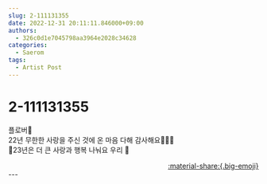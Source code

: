```yaml
---
slug: 2-111131355
date: 2022-12-31 20:11:11.846000+09:00
authors:
  - 326c0d1e7045798aa3964e2028c34628
categories:
  - Saerom
tags:
  - Artist Post
---
```


# 2-111131355

<div class="post-container" markdown="1">
<div class="content-container md-sidebar__scrollwrap" markdown="1">

플로버🧸 <br>22년 무한한 사랑을 주신 것에 온 마음 다해 감사해요🙇🏻‍♀️<br> 💓23년은 더 큰 사랑과 행복 나눠요 우리 💓 

</div>
</div>

<div style="text-align: right;" markdown="1">
<a href="https://weverse.io/fromis9/artist/2-111131355" style="text-align: right;">:material-share:{.big-emoji}</a>
</div>
---
